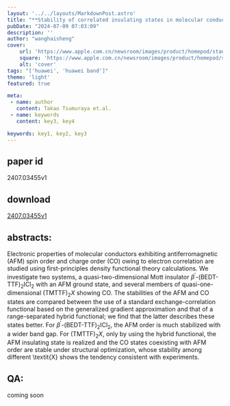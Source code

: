 ```yaml
---
layout: '../../layouts/MarkdownPost.astro'
title: "**Stability of correlated insulating states in molecular conductors from first-principles calculation**"
pubDate: "2024-07-09 07:03:09"
description: ''
author: "wanghaisheng"
cover:
    url: 'https://www.apple.com.cn/newsroom/images/product/homepod/standard/Apple-HomePod-hero-230118_big.jpg.large_2x.jpg'
    square: 'https://www.apple.com.cn/newsroom/images/product/homepod/standard/Apple-HomePod-hero-230118_big.jpg.large_2x.jpg'
    alt: 'cover'
tags: "['huawei', 'huawei band']" 
theme: 'light'
featured: true

meta:
 - name: author
   content: Takao Tsumuraya et.al.
 - name: keywords
   content: key3, key4

keywords: key1, key2, key3
---
```


## paper id
2407.03455v1
## download
[2407.03455v1](http://arxiv.org/abs/2407.03455v1)
## abstracts:
Electronic properties of molecular conductors exhibiting antiferromagnetic (AFM) spin order and charge order (CO) owing to electron correlation are studied using first-principles density functional theory calculations. We investigate two systems, a quasi-two-dimensional Mott insulator $\beta^\prime$-(BEDT-TTF)$_{2}$ICl$_{2}$ with an AFM ground state, and several members of quasi-one-dimensional (TMTTF)$_2$$X$ showing CO. The stabilities of the AFM and CO states are compared between the use of a standard exchange-correlation functional based on the generalized gradient approximation and that of a range-separated hybrid functional; we find that the latter describes these states better. For $\beta^\prime$-(BEDT-TTF)$_{2}$ICl$_{2}$, the AFM order is much stabilized with a wider band gap. For (TMTTF)$_2$$X$, only by using the hybrid functional, the AFM insulating state is realized and the CO states coexisting with AFM order are stable under structural optimization, whose stability among different \textit{X} shows the tendency consistent with experiments.
## QA:
coming soon
